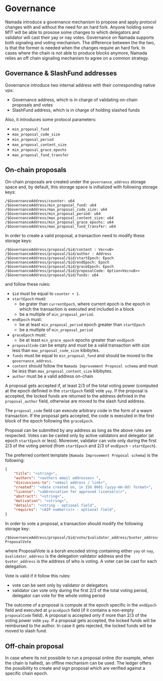 # Governance

Namada introduce a governance mechanism to propose and apply protocol changes with and without the need for an hard fork. Anyone holding some M1T will be able to prosose some changes to which delegators and validator will cast their yay or nay votes. Governance on Namada supports both signaling and voting mechanism. The difference between the the two, is that the former is needed when the changes require an hard fork. In cases where the chain is not able to produce blocks anymore, Namada relies an off chain signaling mechanism to agree on a common strategy.

## Governance & SlashFund addresses

Governance introduce two internal address with their corresponding native vps:

- Governance address, which is in charge of validating on-chain proposals and votes
- SlashFund address, which is in charge of holding slashed funds

Also, it introduces some protocol parameters:

- `min_proposal_fund`
- `max_proposal_code_size`
- `min_proposal_period`
- `max_proposal_content_size`
- `min_proposal_grace_epochs`
- `max_proposal_fund_transfer`

## On-chain proposals

On-chain proposals are created under the `governance_address` storage space and, by default, this storage space is initialized with following storage keys:

```
/$GovernanceAddress/counter: u64
/$GovernanceAddress/min_proposal_fund: u64
/$GovernanceAddress/max_proposal_code_size: u64
/$GovernanceAddress/min_proposal_period: u64
/$GovernanceAddress/max_proposal_content_size: u64
/$GovernanceAddress/min_proposal_grace_epochs: u64
/$GovernanceAddress/max_proposal_fund_transfer: u64
```

In order to create a valid proposal, a transaction need to modify these storage keys:

```
/$GovernanceAddress/proposal/$id/content : Vec<u8>
/$GovernanceAddress/proposal/$id/author : Address
/$GovernanceAddress/proposal/$id/startEpoch: Epoch
/$GovernanceAddress/proposal/$id/endEpoch: Epoch
/$GovernanceAddress/proposal/$id/graceEpoch: Epoch
/$GovernanceAddress/proposal/$id/proposalCode: Option<Vec<u8>>
/$GovernanceAddress/proposal/$id/funds: u64
```

and follow these rules:

- `$id` must be equal to `counter + 1`.
- `startEpoch` must:
  - be grater than `currentEpoch`, where current epoch is the epoch in which the transaction is executed and included in a block
  - be a multiple of `min_proposal_period`.
- `endEpoch` must:
  - be at least `min_proposal_period` epoch greater than `startEpoch`
  - be a multiple of `min_proposal_period`
- `graceEpoch` must:
  - be at least `min_grace_epoch` epochs greater than `endEpoch`
- `proposalCode` can be empty and must be a valid transaction with size less than `max_proposal_code_size` kibibytes.
- `funds` must be equal to `min_proposal_fund` and should be moved to the `governance_address`.
- `content` should follow the `Namada Improvement Proposal schema` and must be less than `max_proposal_content_size` kibibytes.
- `author` must be a valid address on-chain

A proposal gets accepted if, at least 2/3 of the total voting power (computed at the epoch definied in the `startEpoch` field) vote `yay`. If the proposal is accepted, the locked funds are returned to the address definied in the `proposal_author` field, otherwise are moved to the slash fund address.

The `proposal_code` field can execute arbitrary code in the form of a wasm transaction. If the proposal gets accepted, the code is executed in the first block of the epoch following the `graceEpoch`.

Proposal can be submitted by any address as long as the above rules are respected. Votes can be casted only by active validators and delegator (at epoch `startEpoch` or less).
Moreover, validator can vote only during the first 2/3 of the voting period (from `startEpoch` and 2/3 of `endEpoch` - `startEpoch`).

The preferred content template (`Namada Improvement Proposal schema`) is the following:

```json
{
    "title": "<string>",
    "authors": "<authors email addresses> ",
    "discussions-to": "<email address / link>",
    "created": "<date created on, in ISO 8601 (yyyy-mm-dd) format>",
    "license": "<abbreviation for approved license(s)>",
    "abstract": "<string>",
    "motivation": "<string>",
    "details": "<string - optional field",
    "requires": "<AIP number(s)> - optional field",
}
```

In order to vote a proposal, a transaction should modify the following storage key:

```
/$GovernanceAddress/proposal/$id/vote/$validator_address/$voter_address: ProposalVote
```

where ProposalVote is a borsh encoded string containing either `yay` or `nay`, `$validator_address` is the delegation validator address and the `$voter_address` is the address of who is voting. A voter can be cast for each delegation.

Vote is valid if it follow this rules:

- vote can be sent only by validator or delegators
- validator can vote only during the first 2/3 of the total voting period, delegator can vote for the whole voting period

The outcome of a proposal is compute at the epoch specific in the `endEpoch` field and executed at `graceEpoch` field (if it contains a non-empty `proposalCode` field).
A proposal is accepted only if more than 2/3 of the voting power vote `yay`.
If a proposal gets accepted, the locked funds will be reimbursed to the author. In case it gets rejected, the locked funds will be moved to slash fund.

## Off-chain proposal

In case where its not possibile to run a proposal online (for example, when the chain is halted), an offline mechanism can be used.
The ledger offers the possibility to create and sign proposal which are verified against a specific chain epoch.
